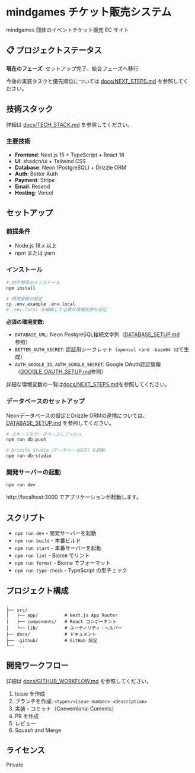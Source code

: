 # mindgames チケット販売システム

mindgames 団体のイベントチケット販売 EC サイト

## 📋 プロジェクトステータス

**現在のフェーズ**: セットアップ完了、統合フェーズへ移行

今後の実装タスクと優先順位については [docs/NEXT_STEPS.md](./docs/NEXT_STEPS.md) を参照してください。

## 技術スタック

詳細は [docs/TECH_STACK.md](./docs/TECH_STACK.md) を参照してください。

### 主要技術

- **Frontend**: Next.js 15 + TypeScript + React 18
- **UI**: shadcn/ui + Tailwind CSS
- **Database**: Neon (PostgreSQL) + Drizzle ORM
- **Auth**: Better Auth
- **Payment**: Stripe
- **Email**: Resend
- **Hosting**: Vercel

## セットアップ

### 前提条件

- Node.js 18.x 以上
- npm または yarn

### インストール

```bash
# 依存関係のインストール
npm install

# 環境変数の設定
cp .env.example .env.local
# .env.local を編集して必要な環境変数を設定
```

**必須の環境変数:**
- `DATABASE_URL`: Neon PostgreSQL接続文字列（[DATABASE_SETUP.md](./docs/DATABASE_SETUP.md)参照）
- `BETTER_AUTH_SECRET`: 認証用シークレット（`openssl rand -base64 32`で生成）
- `AUTH_GOOGLE_ID`, `AUTH_GOOGLE_SECRET`: Google OAuth認証情報（[GOOGLE_OAUTH_SETUP.md](./docs/GOOGLE_OAUTH_SETUP.md)参照）

詳細な環境変数の一覧は[docs/NEXT_STEPS.md](./docs/NEXT_STEPS.md#環境変数チェックリスト)を参照してください。

### データベースのセットアップ

Neonデータベースの設定とDrizzle ORMの連携については、[DATABASE_SETUP.md](./docs/DATABASE_SETUP.md) を参照してください。

```bash
# スキーマをデータベースにプッシュ
npm run db:push

# Drizzle Studio（データベースGUI）を起動
npm run db:studio
```

### 開発サーバーの起動

```bash
npm run dev
```

http://localhost:3000 でアプリケーションが起動します。

## スクリプト

- `npm run dev` - 開発サーバーを起動
- `npm run build` - 本番ビルド
- `npm run start` - 本番サーバーを起動
- `npm run lint` - Biome でリント
- `npm run format` - Biome でフォーマット
- `npm run type-check` - TypeScript の型チェック

## プロジェクト構成

```
.
├── src/
│   ├── app/          # Next.js App Router
│   ├── components/   # React コンポーネント
│   └── lib/          # ユーティリティ・ヘルパー
├── docs/             # ドキュメント
├── .github/          # GitHub 設定
└── ...
```

## 開発ワークフロー

詳細は [docs/GITHUB_WORKFLOW.md](./docs/GITHUB_WORKFLOW.md) を参照してください。

1. Issue を作成
2. ブランチを作成: `<type>/<issue-number>-<description>`
3. 実装・コミット（Conventional Commits）
4. PR を作成
5. レビュー
6. Squash and Merge

## ライセンス

Private
